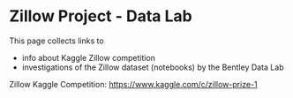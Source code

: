 # Zillow Project - Data Lab

This page collects links to
- info about Kaggle Zillow competition
- investigations of the Zillow dataset (notebooks) by the Bentley Data Lab

Zillow Kaggle Competition: https://www.kaggle.com/c/zillow-prize-1

